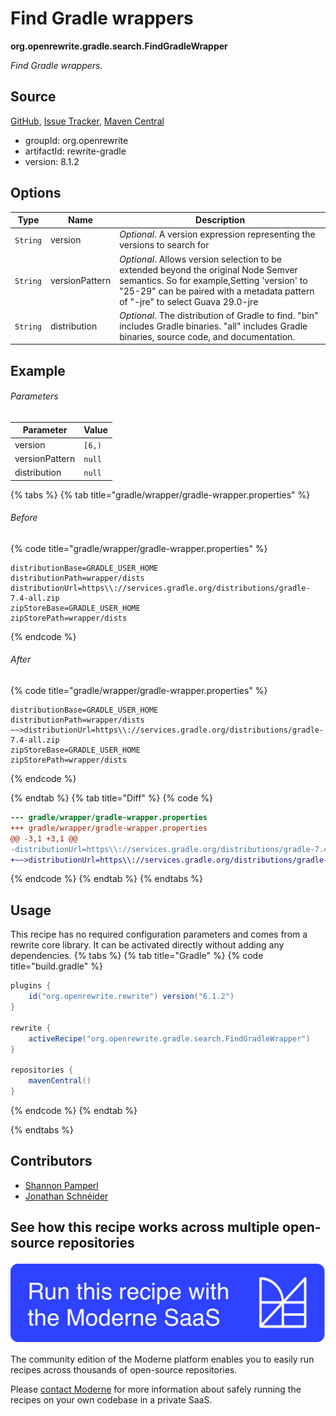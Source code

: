 # Find Gradle wrappers

**org.openrewrite.gradle.search.FindGradleWrapper**

_Find Gradle wrappers._

## Source

[GitHub](https://github.com/openrewrite/rewrite/blob/main/rewrite-gradle/src/main/java/org/openrewrite/gradle/search/FindGradleWrapper.java), [Issue Tracker](https://github.com/openrewrite/rewrite/issues), [Maven Central](https://central.sonatype.com/artifact/org.openrewrite/rewrite-gradle/8.1.2/jar)

* groupId: org.openrewrite
* artifactId: rewrite-gradle
* version: 8.1.2

## Options

| Type | Name | Description |
| -- | -- | -- |
| `String` | version | *Optional*. A version expression representing the versions to search for |
| `String` | versionPattern | *Optional*. Allows version selection to be extended beyond the original Node Semver semantics. So for example,Setting 'version' to "25-29" can be paired with a metadata pattern of "-jre" to select Guava 29.0-jre |
| `String` | distribution | *Optional*. The distribution of Gradle to find. "bin" includes Gradle binaries. "all" includes Gradle binaries, source code, and documentation. |

## Example

###### Parameters
| Parameter | Value |
| -- | -- |
|version|`[6,)`|
|versionPattern|`null`|
|distribution|`null`|


{% tabs %}
{% tab title="gradle/wrapper/gradle-wrapper.properties" %}

###### Before
{% code title="gradle/wrapper/gradle-wrapper.properties" %}
```properties
distributionBase=GRADLE_USER_HOME
distributionPath=wrapper/dists
distributionUrl=https\\://services.gradle.org/distributions/gradle-7.4-all.zip
zipStoreBase=GRADLE_USER_HOME
zipStorePath=wrapper/dists
```
{% endcode %}

###### After
{% code title="gradle/wrapper/gradle-wrapper.properties" %}
```properties
distributionBase=GRADLE_USER_HOME
distributionPath=wrapper/dists
~~>distributionUrl=https\\://services.gradle.org/distributions/gradle-7.4-all.zip
zipStoreBase=GRADLE_USER_HOME
zipStorePath=wrapper/dists
```
{% endcode %}

{% endtab %}
{% tab title="Diff" %}
{% code %}
```diff
--- gradle/wrapper/gradle-wrapper.properties
+++ gradle/wrapper/gradle-wrapper.properties
@@ -3,1 +3,1 @@
-distributionUrl=https\\://services.gradle.org/distributions/gradle-7.4-all.zip
+~~>distributionUrl=https\\://services.gradle.org/distributions/gradle-7.4-all.zip
```
{% endcode %}
{% endtab %}
{% endtabs %}


## Usage

This recipe has no required configuration parameters and comes from a rewrite core library. It can be activated directly without adding any dependencies.
{% tabs %}
{% tab title="Gradle" %}
{% code title="build.gradle" %}
```groovy
plugins {
    id("org.openrewrite.rewrite") version("6.1.2")
}

rewrite {
    activeRecipe("org.openrewrite.gradle.search.FindGradleWrapper")
}

repositories {
    mavenCentral()
}

```
{% endcode %}
{% endtab %}

{% endtabs %}
## Contributors
* [Shannon Pamperl](shanman190@gmail.com)
* [Jonathan Schnéider](jkschneider@gmail.com)


## See how this recipe works across multiple open-source repositories

[![Moderne Link Image](/.gitbook/assets/ModerneRecipeButton.png)](https://public.moderne.io/recipes/org.openrewrite.gradle.search.FindGradleWrapper)

The community edition of the Moderne platform enables you to easily run recipes across thousands of open-source repositories.

Please [contact Moderne](https://moderne.io/product) for more information about safely running the recipes on your own codebase in a private SaaS.
